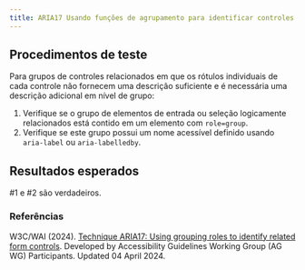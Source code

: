```yaml
---
title: ARIA17 Usando funções de agrupamento para identificar controles de formulário relacionados
---
```


## Procedimentos de teste

Para grupos de controles relacionados em que os rótulos individuais de cada controle não fornecem uma descrição suficiente e é necessária uma descrição adicional em nível de grupo:
1. Verifique se o grupo de elementos de entrada ou seleção logicamente relacionados está contido em um elemento com <code>role=group</code>.
2. Verifique se este grupo possui um nome acessível definido usando <code>aria-label</code> ou <code>aria-labelledby</code>.


## Resultados esperados
#1 e #2 são verdadeiros.

### Referências

W3C/WAI (2024). [Technique ARIA17: Using grouping roles to identify related form controls](https://www.w3.org/WAI/WCAG22/Techniques/aria/ARIA17). Developed by Accessibility Guidelines Working Group (AG WG) Participants. Updated 04 April 2024.